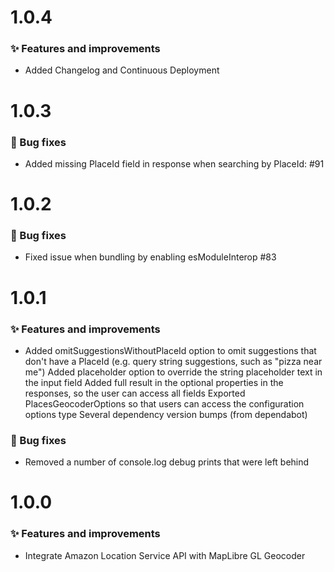 # 1.0.4
### ✨ Features and improvements
* Added Changelog and Continuous Deployment
# 1.0.3
### 🐞 Bug fixes
* Added missing PlaceId field in response when searching by PlaceId: #91
# 1.0.2
### 🐞 Bug fixes
* Fixed issue when bundling by enabling esModuleInterop #83
# 1.0.1
### ✨ Features and improvements
* Added omitSuggestionsWithoutPlaceId option to omit suggestions that don't have a PlaceId (e.g. query string suggestions, such as "pizza near me")
  Added placeholder option to override the string placeholder text in the input field
  Added full result in the optional properties in the responses, so the user can access all fields
  Exported PlacesGeocoderOptions so that users can access the configuration options type
  Several dependency version bumps (from dependabot)

### 🐞 Bug fixes
* Removed a number of console.log debug prints that were left behind
# 1.0.0
### ✨ Features and improvements
* Integrate Amazon Location Service API with MapLibre GL Geocoder
